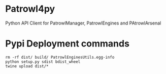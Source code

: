 # Patrowl4py
Python API Client for PatrowlManager, PatrowlEngines and PAtrowlArsenal

# Pypi Deployment commands
```
rm -rf dist/ build/ PatrowlEnginesUtils.egg-info
python setup.py sdist bdist_wheel
twine upload dist/*
```
